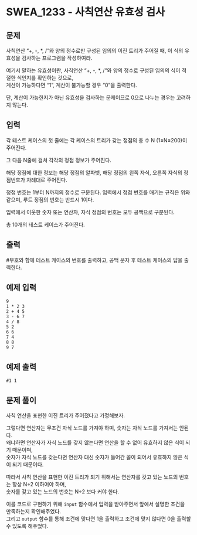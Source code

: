 # SWEA_1233 - 사칙연산 유효성 검사

## 문제

사칙연산 “+, -, \*, /”와 양의 정수로만 구성된 임의의 이진 트리가 주어질 때, 이 식의 유효성을 검사하는 프로그램을 작성하여라.

여기서 말하는 유효성이란, 사칙연산 “+, -, \*, /”와 양의 정수로 구성된 임의의 식이 적절한 식인지를 확인하는 것으로,  
계산이 가능하다면 “1”, 계산이 불가능할 경우 “0”을 출력한다.

단, 계산이 가능한지가 아닌 유효성을 검사하는 문제이므로 0으로 나누는 경우는 고려하지 않는다.

## 입력

각 테스트 케이스의 첫 줄에는 각 케이스의 트리가 갖는 정점의 총 수 N (1≤N≤200)이 주어진다.

그 다음 N줄에 걸쳐 각각의 정점 정보가 주어진다.

해당 정점에 대한 정보는 해당 정점의 알파벳, 해당 정점의 왼쪽 자식, 오른쪽 자식의 정점번호가 차례대로 주어진다.

정점 번호는 1부터 N까지의 정수로 구분된다. 입력에서 정점 번호를 매기는 규칙은 위와 같으며, 루트 정점의 번호는 반드시 1이다.

입력에서 이웃한 숫자 또는 연산자, 자식 정점의 번호는 모두 공백으로 구분된다.

총 10개의 테스트 케이스가 주어진다.

## 출력

#부호와 함께 테스트 케이스의 번호를 출력하고, 공백 문자 후 테스트 케이스의 답을 출력한다.

## 예제 입력

```
9
1 * 2 3
2 + 4 5
3 - 6 7
4 / 8
5 2
6 6
7 4
8 8
9 7
```

## 예제 출력

```
#1 1
```

## 문제 풀이

사칙 연산을 표현한 이진 트리가 주어졌다고 가정해보자.

그렇다면 연산자는 무조건 자식 노드를 가져야 하며, 숫자는 자식 노드를 가져서는 안된다.  
왜냐하면 연산자가 자식 노드를 갖지 않는다면 연산을 할 수 없어 유효하지 않은 식이 되기 때문이며,  
숫자가 자식 노드를 갖는다면 연산자 대신 숫자가 들어간 꼴이 되어서 유효하지 않은 식이 되기 때문이다.

따라서 사칙 연산을 표현한 이진 트리가 되기 위해서는 연산자를 갖고 있는 노드의 번호는 항상 N÷2 이하여야 하며,  
숫자를 갖고 있는 노드의 번호는 N÷2 보다 커야 한다.

이를 코드로 구현하기 위해 `input` 함수에서 입력을 받아주면서 앞에서 설명한 조건을 만족하는지 확인해주었다.  
그리고 `output` 함수를 통해 조건에 맞다면 1을 출력하고 조건에 맞지 않다면 0을 출력할 수 있도록 해주었다.
